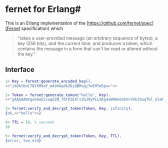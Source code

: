 # fernet for Erlang#

This is an Erlang implementation of the [https://github.com/fernet/spec](Fernet
specification) which

 > "takes a user-provided message (an arbitrary sequence of
 > bytes), a key (256 bits), and the current time, and produces a token, which
 > contains the message in a form that can't be read or altered without the key."

## Interface ##

```erlang
1> Key = fernet:generate_encoded_key().
<<"iXOktbuC7QYXM9aF_m49VAqdkZ6jQBMsqjYwEHTm5ps=">>

2> Token = fernet:generate_token("hello", Key).
<<"gAAAAABVguk6wOivag6ZN_76fP2EXltZGJ9yPLLXKg4aBR9ekbhVnYmkJOuqTGl_GlmNlg6Z_KDl2wb1duRV41CNbF931n4LgA==">>

3> fernet:verify_and_decrypt_token(Token, Key, infinity).
{ok,<<"hello">>}

4> TTL = 10. % seconds
10

5> fernet:verify_and_decrypt_token(Token, Key, TTL).
{error, too_old}
```
